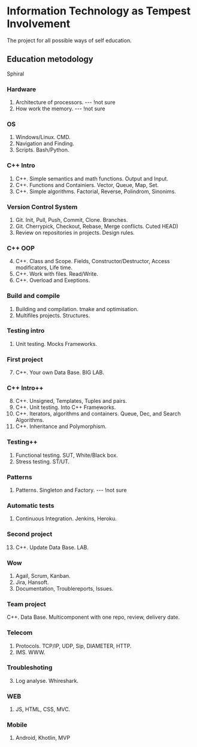 # Information Technology as Tempest Involvement
The project for all possible ways of self education.

## Education metodology
Sphiral

### Hardware
1. Architecture of processors. --- !not sure
2. How work the memory. --- !not sure

### OS
1. Windows/Linux. CMD.
2. Navigation and Finding. 
3. Scripts. Bash/Python.

### C++ Intro
1. C++. Simple semantics and math functions. Output and Input.
2. C++. Functions and Containiers. Vector, Queue, Map, Set.
3. C++. Simple algorithms. Factorial, Reverse, Polindrom, Sinonims.

### Version Control System
1. Git. Init, Pull, Push, Commit, Clone. Branches.
2. Git. Cherrypick, Checkout, Rebase, Merge conflicts. Cuted HEAD)
3. Review on repositories in projects. Design rules.

### C++ OOP
4. C++. Class and Scope. Fields, Constructor/Destructor, Access modificators, Life time.
5. C++. Work with files. Read/Write.
6. C++. Overload and Exeptions. 

### Build and compile
1. Building and compilation. tmake and optimisation.
2. Multifiles projects. Structures.

### Testing intro
1. Unit testing. Mocks Frameworks.

### First project
7. C++. Your own Data Base. BIG LAB.

### C++ Intro++
8. C++. Unsigned, Templates, Tuples and pairs.
9. C++. Unit testing. Into C++ Frameworks.
10. C++. Iterators, algorithms and containers. Queue, Dec, and Search Algorithms.
11. C++. Inheritance and Polymorphism.

### Testing++
1. Functional testing. SUT, White/Black box.
2. Stress testing. ST/UT.

### Patterns
1. Patterns. Singleton and Factory. --- !not sure

### Automatic tests
1. Continuous Integration. Jenkins, Heroku.

### Second project
13. C++. Update Data Base. LAB.

### Wow
1. Agail, Scrum, Kanban.
2. Jira, Hansoft.
3. Documentation, Troublereports, Issues.

### Team project
C++. Data Base. Multicomponent with one repo, review, delivery date.

### Telecom
1. Protocols. TCP/IP, UDP, Sip, DIAMETER, HTTP.
2. IMS. WWW.

### Troubleshoting
3. Log analyse. Whireshark.

### WEB
1. JS, HTML, CSS, MVC.

### Mobile
1. Android, Khotlin, MVP
